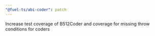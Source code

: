 ```yaml
---
"@fuel-ts/abi-coder": patch
---
```


Increase test coverage of B512Coder and coverage for missing throw conditions for coders

